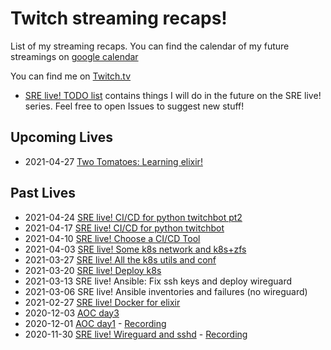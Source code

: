 # Twitch streaming recaps!
List of my streaming recaps.
You can find the calendar of my future streamings on [google calendar](https://calendar.google.com/calendar/embed?src=b5nrn2qfdb6k80fjfmbuqm2k7s%40group.calendar.google.com&ctz=Europe%2FRome)

You can find me on [Twitch.tv](https://twitch.tv/lerrigatto)

* [SRE live! TODO list](SRE-TODO.md) contains things I will do in the future on the SRE live! series. Feel free to open Issues to suggest new stuff!

## Upcoming Lives
* 2021-04-27 [Two Tomatoes: Learning elixir!](21-04-27-TT-learning-elixir-1.md)

## Past Lives
* 2021-04-24 [SRE live! CI/CD for python twitchbot pt2](21-04-24-cicd-twitchbot.md)
* 2021-04-17 [SRE live! CI/CD for python twitchbot](21-04-17-cicd-twitchbot.md)
* 2021-04-10 [SRE live! Choose a CI/CD Tool](21-04-10-cicd-pick-a-tool.md)
* 2021-04-03 [SRE live! Some k8s network and k8s+zfs](21-04-03-k8s-zfs.md)
* 2021-03-27 [SRE live! All the k8s utils and conf](21-03-27-k8s-utils.md)
* 2021-03-20 [SRE live! Deploy k8s](21-03-20-SRE-k8s.md)
* 2021-03-13 SRE live! Ansible: Fix ssh keys and deploy wireguard
* 2021-03-06 SRE live! Ansible inventories and failures (no wireguard)
* 2021-02-27 [SRE live! Docker for elixir](21-02-27-SRE-docker.md)
* 2020-12-03 [AOC day3](20-12-03-AOC-day3.md)
* 2020-12-01 [AOC day1](20-12-01-AOC-day1.md) - [Recording](https://youtu.be/vGlqSiPxr88)
* 2020-11-30 [SRE live! Wireguard and sshd](20-11-30-SRE-wireguard.md) - [Recording](https://youtu.be/Sq5tlve--ck)
